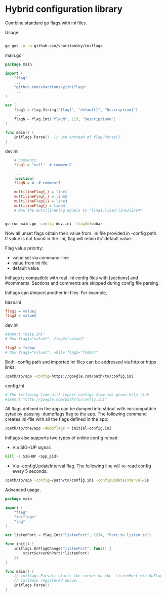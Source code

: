 Hybrid configuration library
============================

Combine standard go flags with ini files.

Usage:

```bash

go get -u -a github.com/vharitonsky/iniflags
```

main.go
```go
package main

import (
	"flag"
	...
	"github.com/vharitonsky/iniflags"
	...
)

var (
	flag1 = flag.String("flag1", "default1", "Description1")
	...
	flagN = flag.Int("flagN", 123, "DescriptionN")
)

func main() {
	iniflags.Parse()  // use instead of flag.Parse()
}
```

dev.ini

```ini
    # comment1
    flag1 = "val1"  # comment2

    ...
    [section]
    flagN = 4  # comment3

    multilineFlag{,} = line1
    multilineFlag{,} = line2
    multilineFlag{|} = line3
    multilineFlag{} = line4
    # Now the multilineFlag equals to "line1,line2|line3line4"
```

```bash

go run main.go -config dev.ini -flagX=foobar

```

Now all unset flags obtain their value from .ini file provided in -config path.
If value is not found in the .ini, flag will retain its' default value.

Flag value priority:
  - value set via command-line
  - value from ini file
  - default value

Iniflags is compatible with real .ini config files with [sections] and #comments.
Sections and comments are skipped during config file parsing.

Iniflags can #import another ini files. For example,

base.ini
```ini
flag1 = value1
flag2 = value2
```

dev.ini
```ini
#import "base.ini"
# Now flag1="value1", flag2="value2"

flag2 = foobar
# Now flag1="value1", while flag2="foobar"
```

Both -config path and imported ini files can be addressed via http
or https links:

```bash
/path/to/app -config=https://google.com/path/to/config.ini
```

config.ini
```ini
# The following line will import configs from the given http link.
#import "http://google.com/path/to/config.ini"
```

All flags defined in the app can be dumped into stdout with ini-compatible sytax
by passing -dumpflags flag to the app. The following command creates ini-file 
with all the flags defined in the app:

```bash
/path/to/the/app -dumpflags > initial-config.ini
```


Iniflags also supports two types of online config reload:

  * Via SIGHUP signal:

```bash
kill -s SIGHUP <app_pid>
```

  * Via -configUpdateInterval flag. The following line will re-read config every 5 seconds:

```bash
/path/to/app -config=/path/to/config.ini -configUpdateInterval=5s
```


Advanced usage.

```go
package main

import (
	"flag"
	"iniflags"
	"log"
)

var listenPort = flag.Int("listenPort", 1234, "Port to listen to")

func init() {
	iniflags.OnFlagChange("listenPort", func() {
		startServerOnPort(*listenPort)
	})
}

func main() {
	// iniflags.Parse() starts the server on the -listenPort via OnFlagChange()
	// callback registered above.
	iniflags.Parse()
}
```
